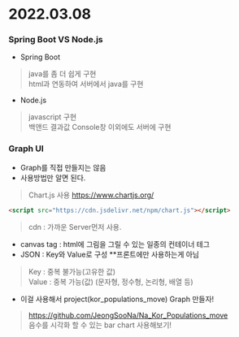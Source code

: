 # 2022.03.08

### Spring Boot VS Node.js

- Spring Boot
> java를 좀 더 쉽게 구현   
> html과 연동하여 서버에서 java를 구현   

- Node.js
> javascript 구현   
> 백앤드 결과값 Console창 이외에도 서버에 구현   

###  Graph UI
- Graph를 직접 만들지는 않음
- 사용방법만 알면 된다.
> Chart.js 사용 https://www.chartjs.org/   
```html
<script src="https://cdn.jsdelivr.net/npm/chart.js"></script>
```
> cdn : 가까운 Server먼저 사용.   

- canvas tag : html에 그림을 그릴 수 있는 일종의 컨테이너 테그
- JSON : Key와 Value로 구성 **프론트에만 사용하는게 아님
> Key : 중복 불가능(고유한 값)   
> Value : 중복 가능(값) (문자형, 정수형, 논리형, 배열 등)

- 이걸 사용해서 project(kor_populations_move) Graph 만들자!
> https://github.com/JeongSooNa/Na_Kor_Populations_move   
> 음수를 시각화 할 수 있는 bar chart 사용해보기!